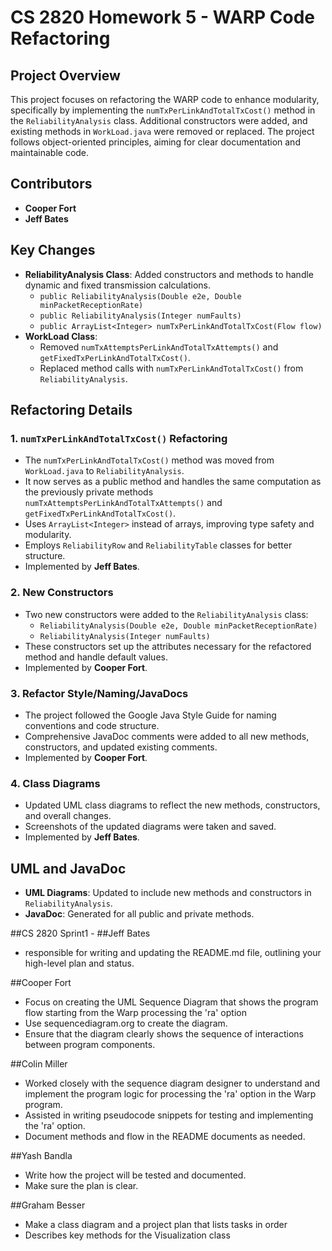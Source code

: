 # CS 2820 Homework 5 - WARP Code Refactoring

## Project Overview
This project focuses on refactoring the WARP code to enhance modularity, specifically by implementing the `numTxPerLinkAndTotalTxCost()` method in the `ReliabilityAnalysis` class. Additional constructors were added, and existing methods in `WorkLoad.java` were removed or replaced. The project follows object-oriented principles, aiming for clear documentation and maintainable code.

## Contributors
- **Cooper Fort** 
- **Jeff Bates** 

## Key Changes
- **ReliabilityAnalysis Class**: Added constructors and methods to handle dynamic and fixed transmission calculations.
  - `public ReliabilityAnalysis(Double e2e, Double minPacketReceptionRate)`
  - `public ReliabilityAnalysis(Integer numFaults)`
  - `public ArrayList<Integer> numTxPerLinkAndTotalTxCost(Flow flow)`
- **WorkLoad Class**: 
  - Removed `numTxAttemptsPerLinkAndTotalTxAttempts()` and `getFixedTxPerLinkAndTotalTxCost()`.
  - Replaced method calls with `numTxPerLinkAndTotalTxCost()` from `ReliabilityAnalysis`.

## Refactoring Details
### 1. `numTxPerLinkAndTotalTxCost()` Refactoring
- The `numTxPerLinkAndTotalTxCost()` method was moved from `WorkLoad.java` to `ReliabilityAnalysis`.
- It now serves as a public method and handles the same computation as the previously private methods `numTxAttemptsPerLinkAndTotalTxAttempts()` and `getFixedTxPerLinkAndTotalTxCost()`.
- Uses `ArrayList<Integer>` instead of arrays, improving type safety and modularity.
- Employs `ReliabilityRow` and `ReliabilityTable` classes for better structure.
- Implemented by **Jeff Bates**.

### 2. New Constructors
- Two new constructors were added to the `ReliabilityAnalysis` class:
  - `ReliabilityAnalysis(Double e2e, Double minPacketReceptionRate)`
  - `ReliabilityAnalysis(Integer numFaults)`
- These constructors set up the attributes necessary for the refactored method and handle default values.
- Implemented by **Cooper Fort**.

### 3. Refactor Style/Naming/JavaDocs
- The project followed the Google Java Style Guide for naming conventions and code structure.
- Comprehensive JavaDoc comments were added to all new methods, constructors, and updated existing comments.
- Implemented by **Cooper Fort**.

### 4. Class Diagrams
- Updated UML class diagrams to reflect the new methods, constructors, and overall changes.
- Screenshots of the updated diagrams were taken and saved.
- Implemented by **Jeff Bates**.

## UML and JavaDoc
- **UML Diagrams**: Updated to include new methods and constructors in `ReliabilityAnalysis`.
- **JavaDoc**: Generated for all public and private methods.



##CS 2820 Sprint1 - 
##Jeff Bates
- responsible for writing and updating the README.md file, outlining your high-level plan and status.

##Cooper Fort 
- Focus on creating the UML Sequence Diagram that shows the program flow starting from the Warp processing the 'ra' option
- Use sequencediagram.org to create the diagram.
- Ensure that the diagram clearly shows the sequence of interactions between program components.

##Colin Miller
- Worked closely with the sequence diagram designer to understand and implement the program logic for processing the 'ra' option in the Warp program.
- Assisted in writing pseudocode snippets for testing and implementing the 'ra' option.
- Document methods and flow in the README documents as needed. 

##Yash Bandla
- Write how the project will be tested and documented. 
- Make sure the plan is clear.

##Graham Besser
- Make a class diagram and a project plan that lists tasks in order
- Describes key methods for the Visualization class





